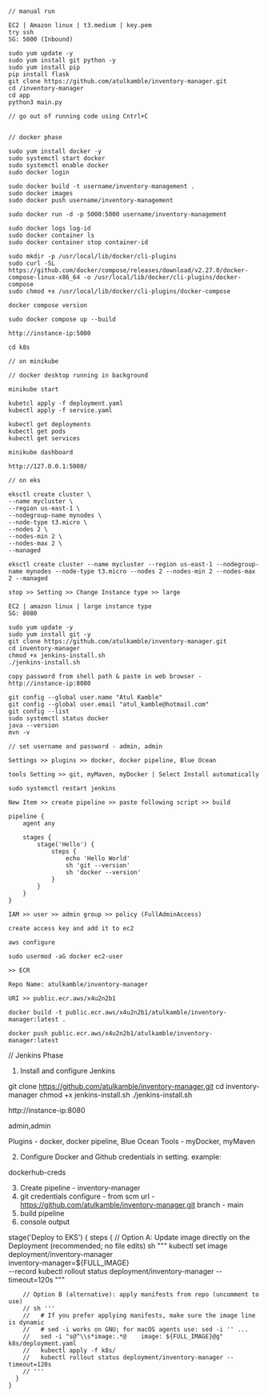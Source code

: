 ```

// manual run 

EC2 | Amazon linux | t3.medium | key.pem 
try ssh 
SG: 5000 (Inbound)

sudo yum update -y 
sudo yum install git python -y 
sudo yum install pip 
pip install flask
git clone https://github.com/atulkamble/inventory-manager.git
cd /inventory-manager
cd app
python3 main.py

// go out of running code using Cntrl+C


// docker phase 

sudo yum install docker -y 
sudo systemctl start docker 
sudo systemctl enable docker 
sudo docker login 

sudo docker build -t username/inventory-management .
sudo docker images 
sudo docker push username/inventory-management

sudo docker run -d -p 5000:5000 username/inventory-management

sudo docker logs log-id 
sudo docker container ls 
sudo docker container stop container-id 

sudo mkdir -p /usr/local/lib/docker/cli-plugins
sudo curl -SL https://github.com/docker/compose/releases/download/v2.27.0/docker-compose-linux-x86_64 -o /usr/local/lib/docker/cli-plugins/docker-compose
sudo chmod +x /usr/local/lib/docker/cli-plugins/docker-compose

docker compose version

sudo docker compose up --build

http://instance-ip:5000

cd k8s 

// on minikube 

// docker desktop running in background 

minikube start

kubetcl apply -f deployment.yaml 
kubectl apply -f service.yaml 

kubectl get deployments 
kubectl get pods
kubectl get services 

minikube dashboard 

http://127.0.0.1:5000/

// on eks 

eksctl create cluster \
--name mycluster \
--region us-east-1 \
--nodegroup-name mynodes \
--node-type t3.micro \
--nodes 2 \
--nodes-min 2 \
--nodes-max 2 \
--managed

eksctl create cluster --name mycluster --region us-east-1 --nodegroup-name mynodes --node-type t3.micro --nodes 2 --nodes-min 2 --nodes-max 2 --managed

stop >> Setting >> Change Instance type >> large

EC2 | amazon linux | large instance type 
SG: 8080 

sudo yum update -y 
sudo yum install git -y 
git clone https://github.com/atulkamble/inventory-manager.git
cd inventory-manager
chmod +x jenkins-install.sh 
./jenkins-install.sh 

copy password from shell path & paste in web browser - http://instance-ip:8080

git config --global user.name "Atul Kamble"
git config --global user.email "atul_kamble@hotmail.com"
git config --list 
sudo systemctl status docker
java --version 
mvn -v 

// set username and password - admin, admin 

Settings >> plugins >> docker, docker pipeline, Blue Ocean

tools Setting >> git, myMaven, myDocker | Select Install automatically 

sudo systemctl restart jenkins 

New Item >> create pipeline >> paste following script >> build 

pipeline {
    agent any

    stages {
        stage('Hello') {
            steps {
                echo 'Hello World'
                sh 'git --version'
                sh 'docker --version'
            }
        }
    }
}

IAM >> user >> admin group >> policy (FullAdminAccess)

create access key and add it to ec2 

aws configure

sudo usermod -aG docker ec2-user

>> ECR

Repo Name: atulkamble/inventory-manager

URI >> public.ecr.aws/x4u2n2b1

docker build -t public.ecr.aws/x4u2n2b1/atulkamble/inventory-manager:latest .

docker push public.ecr.aws/x4u2n2b1/atulkamble/inventory-manager:latest 

```
// Jenkins Phase 

1. Install and configure Jenkins 

git clone https://github.com/atulkamble/inventory-manager.git
cd inventory-manager
chmod +x jenkins-install.sh
./jenkins-install.sh

http://instance-ip:8080

admin,admin

Plugins - docker, docker pipeline, Blue Ocean
Tools - myDocker, myMaven 

2. Configure Docker and Github credentials in setting.
example:

dockerhub-creds

3. Create pipeline - inventory-manager 
4. git credentials configure - from scm 
url - https://github.com/atulkamble/inventory-manager.git
branch - main
5. build pipeline 
6. console output 

 stage('Deploy to EKS') {
      steps {
        // Option A: Update image directly on the Deployment (recommended; no file edits)
        sh """
          kubectl set image deployment/inventory-manager \
            inventory-manager=${FULL_IMAGE} \
            --record
          kubectl rollout status deployment/inventory-manager --timeout=120s
        """

        // Option B (alternative): apply manifests from repo (uncomment to use)
        // sh '''
        //   # If you prefer applying manifests, make sure the image line is dynamic
        //   # sed -i works on GNU; for macOS agents use: sed -i '' ...
        //   sed -i "s@^\\s*image:.*@    image: ${FULL_IMAGE}@g" k8s/deployment.yaml
        //   kubectl apply -f k8s/
        //   kubectl rollout status deployment/inventory-manager --timeout=120s
        // '''
      }
    }

